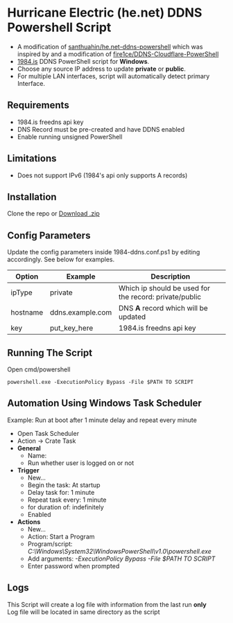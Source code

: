 # Hurricane Electric (he.net) DDNS Powershell Script
- A modification of [santhuahin/he.net-ddns-powershell](https://github.com/santhuahin/he.net-ddns-powershell) which was inspired by and a modification of [fire1ce/DDNS-Cloudflare-PowerShell](https://github.com/fire1ce/DDNS-Cloudflare-PowerShell)
- [1984.is](https://1984.hosting/product/freedns/) DDNS PowerShell script for **Windows**.
- Choose any source IP address to update **private** or **public**.
- For multiple LAN interfaces, script will automatically detect primary Interface.

## Requirements

- 1984.is freedns api key
- DNS Record must be pre-created and have DDNS enabled
- Enable running unsigned PowerShell

## Limitations

- Does not support IPv6 (1984's api only supports A records)

## Installation

Clone the repo or [Download .zip](https://github.com/santhuahin/1984-hosting-ddns-powershell/archive/refs/heads/main.zip)

## Config Parameters

Update the config parameters inside 1984-ddns.conf.ps1 by editing accordingly. See below for examples.

| **Option**                | **Example**      | **Description**                                           |
| ------------------------- | ---------------- | --------------------------------------------------------- |
| ipType                    | private          | Which ip should be used for the record: private/public    |
| hostname                  | ddns.example.com | DNS **A** record which will be updated                    |
| key                       | put_key_here     | 1984.is freedns api key                                   |

## Running The Script

Open cmd/powershell

```
powershell.exe -ExecutionPolicy Bypass -File $PATH TO SCRIPT
```

## Automation Using Windows Task Scheduler

Example:
Run at boot after 1 minute delay and repeat every minute

- Open Task Scheduler
- Action -> Crate Task
- **General**
  - Name: 
  - Run whether user is logged on or not
- **Trigger**
  - New...
  - Begin the task: At startup
  - Delay task for: 1 minute
  - Repeat task every: 1 minute
  - for duration of: indefinitely
  - Enabled
- **Actions**
  - New...
  - Action: Start a Program
  - Program/script: _C:\Windows\System32\WindowsPowerShell\v1.0\powershell.exe_
  - Add arguments: _-ExecutionPolicy Bypass -File $PATH TO SCRIPT_
  - Enter password when prompted
## Logs

This Script will create a log file with information from the last run  **only**  
Log file will be located in same directory as the script
